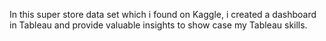 In this super store data set which i found on Kaggle, i created a dashboard in Tableau and provide valuable insights to show case my Tableau skills.
